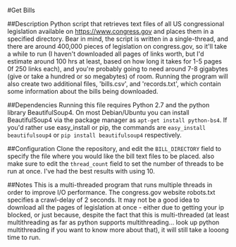 #Get Bills

##Description
Python script that retrieves text files of all US congressional legislation
available on https://www.congress.gov and places them in a specified directory.
Bear in mind, the script is written in a single-thread, and there are around
400,000 pieces of legislation on congress.gov, so it'll take a while to run (I
haven't downloaded all pages of links worth, but I'd estimate around 100 hrs at
least, based on how long it takes for 1-5 pages 0f 250 links each), and you're
probably going to need around 7-8 gigabytes (give or take a hundred or so
megabytes) of room. Running the program will also create two additional files,
'bills.csv', and 'records.txt', which contain some information about the bills
being downloaded.

##Dependencies
Running this file requires Python 2.7 and the python library BeautifulSoup4. On
most Debian/Ubuntu you can install BeautifulSoup4 via the package manager as
`apt-get install python-bs4`. If you'd rather use easy_install or pip, the
commands are `easy_install beautifulsoup4` or `pip install beautifulsoup4`
respectively.

##Configuration
Clone the repository, and edit the `BILL_DIRECTORY` field to specify the file
where you would like the bill text files to be placed. also make sure to edit
the `thread_count` field to set the number of threads to be run at once. I've
had the best results with using 10.

##Notes
This is a multi-threaded program that runs multiple threads in order to improve
I/O performance. The congress.gov website robots.txt specifies a crawl-delay of
2 seconds. It may not be a good idea to download all the pages of legislation at
once - either due to getting your ip blocked, or just because, despite the fact
that this is multi-threaded (at least multithreading as far as python supports
multithreading... look up python multithreading if you want to know more
about that), it will still take a looong time to run.
